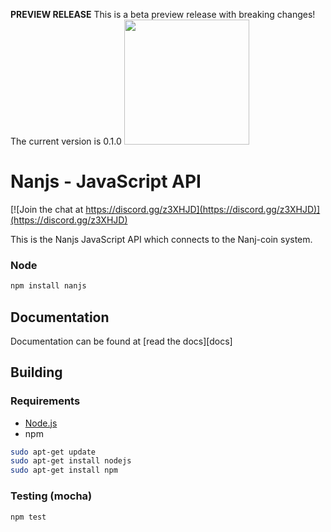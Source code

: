 **PREVIEW RELEASE** This is a beta preview release with breaking changes! The current version is 0.1.0 
<img src="https://nanjcoin.com/img/header_img_01.png" width=200 />
# Nanjs - JavaScript API
[![Join the chat at https://discord.gg/z3XHJD](https://discord.gg/z3XHJD)](https://discord.gg/z3XHJD)

This is the Nanjs JavaScript API which connects to the Nanj-coin system.


### Node

```bash
npm install nanjs
```

## Documentation

Documentation can be found at [read the docs][docs]


## Building

### Requirements

* [Node.js](https://nodejs.org)
* npm

```bash
sudo apt-get update
sudo apt-get install nodejs
sudo apt-get install npm
```

### Testing (mocha)

```bash
npm test
```
